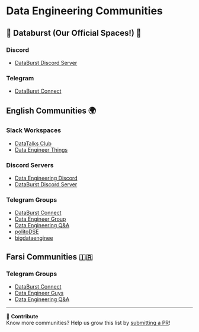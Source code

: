 # Data Engineering Communities <a name="communities"></a>

## 🚀 **Databurst** (Our Official Spaces!) 🚀

### Discord

- [DataBurst Discord Server](https://discord.gg/Jj7NNsaD)

### Telegram

- [DataBurst Connect](https://t.me/DataBurstConnect)

## English Communities 🌍

### Slack Workspaces

- [DataTalks Club](https://join.slack.com/t/datatalks-club/shared_invite/zt-2yroi5bcm-tpxfIsonZF8v882o2eWU1A)
- [Data Engineer Things](https://join.slack.com/t/dataengineerthings/shared_invite/zt-2yroj05o6-hvG2g4hAyrrGJhZsivDVoQ)

### Discord Servers

- [Data Engineering Discord](https://discord.gg/nqs7xGKu)
- [DataBurst Discord Server](https://discord.gg/Jj7NNsaD)

### Telegram Groups

- [DataBurst Connect](https://t.me/DataBurstConnect)
- [Data Engineer Group](https://t.me/dataengineergroup)
- [Data Engineering Q&A](https://t.me/DataEngineeringQA)
- [politoDSE](https://t.me/politoDSE)
- [bigdataenginee](https://t.me/bigdataenginee)

## Farsi Communities 🇮🇷

### Telegram Groups

- [DataBurst Connect](https://t.me/DataBurstConnect)
- [Data Engineer Guys](https://t.me/DataEngineerGuys)
- [Data Engineering Q&A](https://t.me/DataEngineeringQA)

---

🔗 **Contribute**  
Know more communities? Help us grow this list by [submitting a PR](https://github.com/data-burst/awesome-data-engineering)!
